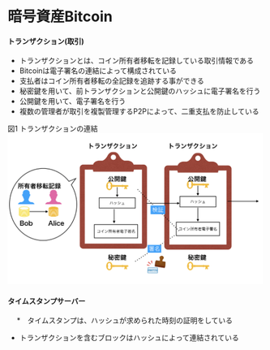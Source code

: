 # 暗号資産Bitcoin

#### トランザクション(取引)

* トランザクションとは、コイン所有者移転を記録している取引情報である
* Bitcoinは電子署名の連結によって構成されている
* 支払者はコイン所有者移転の全記録を追跡する事ができる
* 秘密鍵を用いて、前トランザクションと公開鍵のハッシュに電子署名を行う
* 公開鍵を用いて、電子署名を行う
* 複数の管理者が取引を複製管理するP2Pによって、二重支払を防止している

図1 トランザクションの連結
<img src="ts.png" alt="トランザクション">

#### タイムスタンプサーバー
 　
*　タイムスタンプは、ハッシュが求められた時刻の証明をしている
* トランザクションを含むブロックはハッシュによって連結されている





